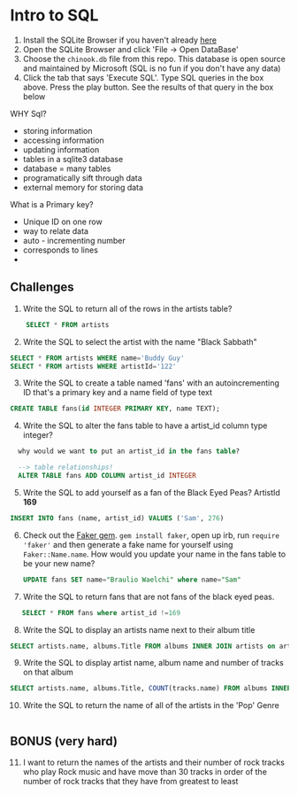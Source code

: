 # Intro to SQL

1.  Install the SQLite Browser if you haven't already [here](http://sqlitebrowser.org/)
2.  Open the SQLite Browser and click 'File -> Open DataBase'
3.  Choose the `chinook.db` file from this repo. This database is open source and maintained by Microsoft (SQL is no fun if you don't have any data)
4.  Click the tab that says 'Execute SQL'. Type SQL queries in the box above. Press the play button. See the results of that query in the box below

WHY Sql?

- storing information
- accessing information
- updating information
- tables in a sqlite3 database
- database = many tables
- programatically sift through data
- external memory for storing data

What is a Primary key?

- Unique ID on one row
- way to relate data
- auto - incrementing number
- corresponds to lines
-

## Challenges

1.  Write the SQL to return all of the rows in the artists table?

```SQL
    SELECT * FROM artists
```

2.  Write the SQL to select the artist with the name "Black Sabbath"

```SQL
SELECT * FROM artists WHERE name='Buddy Guy'
SELECT * FROM artists WHERE artistId='122'
```

3.  Write the SQL to create a table named 'fans' with an autoincrementing ID that's a primary key and a name field of type text

```sql
CREATE TABLE fans(id INTEGER PRIMARY KEY, name TEXT);
```

4.  Write the SQL to alter the fans table to have a artist_id column type integer?

```sql
  why would we want to put an artist_id in the fans table?

  --> table relationships!
  ALTER TABLE fans ADD COLUMN artist_id INTEGER
```

5.  Write the SQL to add yourself as a fan of the Black Eyed Peas? ArtistId **169**

```sql
INSERT INTO fans (name, artist_id) VALUES ('Sam', 276)
```

6.  Check out the [Faker gem](https://github.com/stympy/faker). `gem install faker`, open up irb, run `require 'faker'` and then generate a fake name for yourself using `Faker::Name.name`. How would you update your name in the fans table to be your new name?

    ```sql
    UPDATE fans SET name="Braulio Waelchi" where name="Sam"
    ```

7.  Write the SQL to return fans that are not fans of the black eyed peas.

```sql
   SELECT * FROM fans where artist_id !=169
```

8.  Write the SQL to display an artists name next to their album title

```sql
SELECT artists.name, albums.Title FROM albums INNER JOIN artists on artists.ArtistId = albums.artistId;
```

9.  Write the SQL to display artist name, album name and number of tracks on that album

```sql
SELECT artists.name, albums.Title, COUNT(tracks.name) FROM albums INNER JOIN artists on artists.ArtistId = albums.artistId INNER JOIN tracks on albums.albumId = tracks.AlbumId GROUP BY(albums.Title);
```

10. Write the SQL to return the name of all of the artists in the 'Pop' Genre

```sql

```

## BONUS (very hard)

11. I want to return the names of the artists and their number of rock tracks
    who play Rock music
    and have move than 30 tracks
    in order of the number of rock tracks that they have
    from greatest to least

```sql

```
